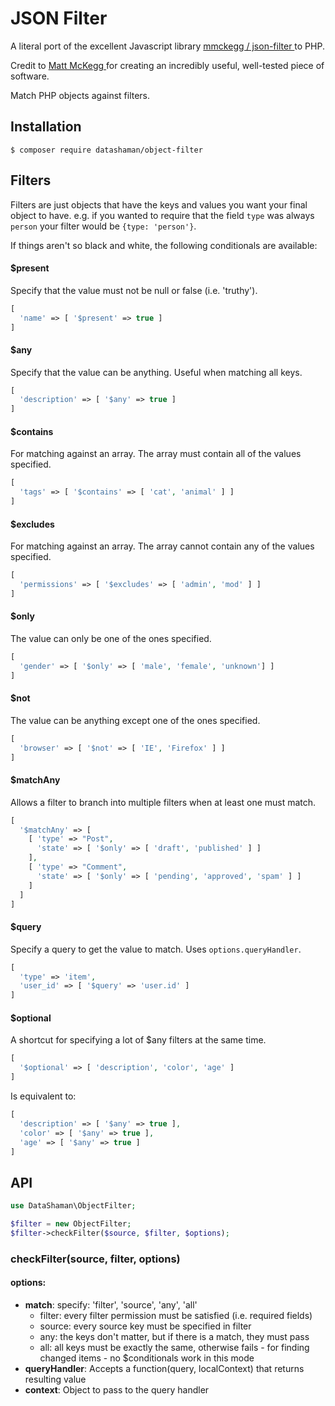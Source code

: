 JSON Filter
===

A literal port of the excellent Javascript library [ mmckegg / json-filter ](https://github.com/mmckegg/json-filter) to PHP.

Credit to [ Matt McKegg ](https://github.com/mmckegg) for creating an incredibly useful, well-tested piece of software.

Match PHP objects against filters.

## Installation

```shell
$ composer require datashaman/object-filter
```

## Filters

Filters are just objects that have the keys and values you want your final object to have. e.g. if you wanted to require that the field `type` was always `person` your filter would be `{type: 'person'}`. 

If things aren't so black and white, the following conditionals are available:

#### $present

Specify that the value must not be null or false (i.e. 'truthy'). 

```php
[
  'name' => [ '$present' => true ]
]
```

#### $any

Specify that the value can be anything. Useful when matching all keys.

```php
[
  'description' => [ '$any' => true ]
]
```

#### $contains

For matching against an array. The array must contain all of the values specified.

```php
[
  'tags' => [ '$contains' => [ 'cat', 'animal' ] ]
]
```

#### $excludes

For matching against an array. The array cannot contain any of the values specified.

```php
[
  'permissions' => [ '$excludes' => [ 'admin', 'mod' ] ]
]
```

#### $only

The value can only be one of the ones specified.

```php
[
  'gender' => [ '$only' => [ 'male', 'female', 'unknown'] ]
]
```

#### $not

The value can be anything except one of the ones specified.

```php
[
  'browser' => [ '$not' => [ 'IE', 'Firefox' ] ]
]
```

#### $matchAny

Allows a filter to branch into multiple filters when at least one must match.

```php
[
  '$matchAny' => [
    [ 'type' => "Post",
      'state' => [ '$only' => [ 'draft', 'published' ] ]
    ],
    [ 'type' => "Comment",
      'state' => [ '$only' => [ 'pending', 'approved', 'spam' ] ]
    ]
  ]
]
```

#### $query

Specify a query to get the value to match. Uses `options.queryHandler`.

```php
[
  'type' => 'item',
  'user_id' => [ '$query' => 'user.id' ]
]
```

#### $optional

A shortcut for specifying a lot of $any filters at the same time.

```php
[
  '$optional' => [ 'description', 'color', 'age' ]
]
```

Is equivalent to:

```php
[
  'description' => [ '$any' => true ],
  'color' => [ '$any' => true ],
  'age' => [ '$any' => true ]
]
```

## API

```php
use DataShaman\ObjectFilter;

$filter = new ObjectFilter;
$filter->checkFilter($source, $filter, $options);
```

### checkFilter(source, filter, options)

#### options:

- **match**: specify: 'filter', 'source', 'any', 'all'
  - filter: every filter permission must be satisfied (i.e. required fields)
  - source: every source key must be specified in filter
  - any: the keys don't matter, but if there is a match, they must pass
  - all: all keys must be exactly the same, otherwise fails - for finding changed items - no $conditionals work in this mode
- **queryHandler**: Accepts a function(query, localContext) that returns resulting value
- **context**: Object to pass to the query handler
